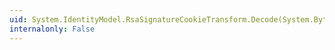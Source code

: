 ```yaml
---
uid: System.IdentityModel.RsaSignatureCookieTransform.Decode(System.Byte[])
internalonly: False
---
```

